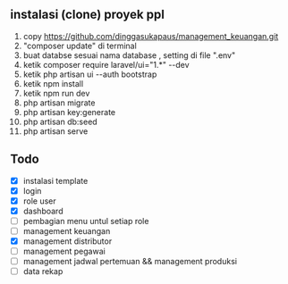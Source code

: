 ## instalasi (clone) proyek ppl

1.  copy https://github.com/dinggasukapaus/management_keuangan.git
2.  "composer update" di terminal
3.  buat databse sesuai nama database , setting di file ".env"
4.  ketik composer require laravel/ui="1.\*" --dev
5.  ketik php artisan ui --auth bootstrap
6.  ketik npm install
7.  ketik npm run dev
8.  php artisan migrate
9.  php artisan key:generate
10. php artisan db:seed
11. php artisan serve

## Todo

-   [x] instalasi template
-   [x] login
-   [x] role user
-   [x] dashboard
-   [ ] pembagian menu untul setiap role
-   [ ] management keuangan
-   [x] management distributor
-   [ ] management pegawai
-   [ ] management jadwal pertemuan && management produksi
-   [ ] data rekap
